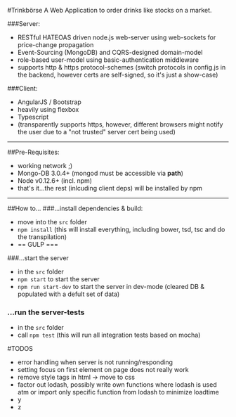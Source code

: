 #Trinkbörse
A Web Application to order drinks like stocks on a market.

###Server: 
* RESTful HATEOAS driven node.js web-server using web-sockets for price-change propagation
* Event-Sourcing (MongoDB) and CQRS-designed domain-model
* role-based user-model using basic-authentication middleware
* supports http & https protocol-schemes (switch protocols in config.js in the backend, however certs are self-signed, 
so it's just a show-case)

###Client:
* AngularJS / Bootstrap
* heavily using flexbox
* Typescript
* (transparently supports https, however, different browsers might notify the user due to a "not trusted" server cert 
being used)


<hr>

##Pre-Requisites:
* working network ;)
* Mongo-DB 3.0.4+ (mongod must be accessible via **path**)
* Node v0.12.6+ (incl. npm)
* that's it...the rest (inlcuding client deps) will be installed by npm

<hr>

##How to...
###...install dependencies & build:
* move into the `src` folder
* `npm install` (this will install everything, including bower, tsd, tsc and do the transpilation)
* == GULP ===

###...start the server
* in the `src` folder
* `npm start` to start the server
* `npm run start-dev` to start the server in dev-mode (cleared DB & populated with a defult set of data)

### ...run the server-tests
* in the `src` folder
* call `npm test` (this will run all integration tests based on mocha)

#TODOS
* error handling when server is not running/responding
* setting focus on first element on page does not really work
* remove style tags in html -> move to css
* factor out lodash, possibly write own functions where lodash is used atm or import only specific function from lodash
to minimize loadtime
* y
* z
